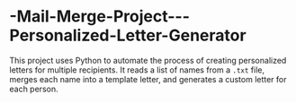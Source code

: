 # -Mail-Merge-Project---Personalized-Letter-Generator
This project uses Python to automate the process of creating personalized letters for multiple recipients. It reads a list of names from a `.txt` file, merges each name into a template letter, and generates a custom letter for each person.
